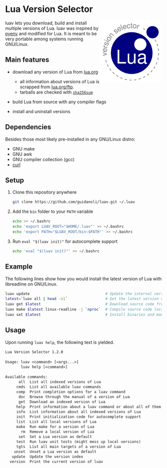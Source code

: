 # Lua Version Selector

<img align="right" width="200" src="logo.png">

luav lets you download, build and install multiple versions of Lua.
luav was inspired by [pyenv](https://github.com/pyenv/pyenv) and modified for Lua.
It is meant to be very portable among systems running GNU/Linux.

## Main features

* download any version of Lua from [lua.org](https://www.lua.org)

  * all information about versions of Lua is scrapped from [lua.org/ftp](https://lua.org/ftp).
  * tarballs are checked with [`sha256sum`](https://man7.org/linux/man-pages/man1/sha256sum.1.html)

* build Lua from source with any compiler flags
* install and uninstall versions

## Dependencies

Besides those most likely pre-installed in any GNU/Linux distro:

* GNU make
* GNU awk
* GNU compiler collection (gcc)
* [curl](https://curl.se/)

## Setup

1. Clone this repository anywhere

   ```sh
   git clone https://github.com/guidanoli/luav.git ~/.luav
   ```

2. Add the `bin` folder to your `PATH` variable

   ```sh
   echo >> ~/.bashrc
   echo 'export LUAV_ROOT="$HOME/.luav"' >> ~/.bashrc
   echo 'export PATH="$LUAV_ROOT/bin:$PATH"' >> ~/.bashrc
   ```

3. Run `eval "$(luav init)"` for autocomplete support

   ```sh
   echo 'eval "$(luav init)"' >> ~/.bashrc
   ```

## Example

The following lines show how you would install the latest version of Lua with libreadline on GNU/Linux.

```sh
luav update                                  # Update the internal version index
latest=`luav all | head -n1`                 # Get the latest version of Lua
luav get $latest                             # Download source code from lua.org
luav make $latest linux-readline -j `nproc`  # Compile source code locally with libreadline
luav set $latest                             # Install binaries and manuals
```

## Usage

Upon running `luav help`, the following text is yielded.

```
Lua Version Selector 1.2.0

Usage: luav <command> [<args...>]
       luav help [<command>]

Available commands:
      all  List all indexed versions of Lua
     cmds  List all available luav commands
     comp  Print completion options for a luav command
      doc  Browse through the manual of a version of Lua
      get  Download an indexed version of Lua
     help  Print information about a luav command or about all of them
     info  List information about all indexed versions of Lua
     init  Print initialization code for autocomplete support
     list  List all local versions of Lua
     make  Run make for a version of Lua
       rm  Remove a local version of Lua
      set  Set a Lua version as default
     test  Run luav unit tests (might mess up local versions)
     tgts  List all main targets of a version of Lua
    unset  Unset a Lua version as default
   update  Update the version index
  version  Print the current version of luav
```
